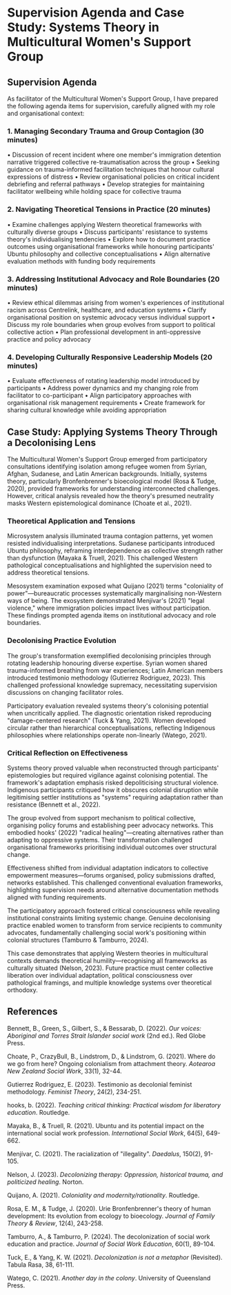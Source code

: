 # Supervision Agenda and Case Study: Systems Theory in Multicultural Women's Support Group

## Supervision Agenda

As facilitator of the Multicultural Women's Support Group, I have prepared the following agenda items for supervision, carefully aligned with my role and organisational context:

### 1. Managing Secondary Trauma and Group Contagion (30 minutes)
• Discussion of recent incident where one member's immigration detention narrative triggered collective re-traumatisation across the group
• Seeking guidance on trauma-informed facilitation techniques that honour cultural expressions of distress
• Review organisational policies on critical incident debriefing and referral pathways
• Develop strategies for maintaining facilitator wellbeing while holding space for collective trauma

### 2. Navigating Theoretical Tensions in Practice (20 minutes)
• Examine challenges applying Western theoretical frameworks with culturally diverse groups
• Discuss participants' resistance to systems theory's individualising tendencies
• Explore how to document practice outcomes using organisational frameworks while honouring participants' Ubuntu philosophy and collective conceptualisations
• Align alternative evaluation methods with funding body requirements

### 3. Addressing Institutional Advocacy and Role Boundaries (20 minutes)
• Review ethical dilemmas arising from women's experiences of institutional racism across Centrelink, healthcare, and education systems
• Clarify organisational position on systemic advocacy versus individual support
• Discuss my role boundaries when group evolves from support to political collective action
• Plan professional development in anti-oppressive practice and policy advocacy

### 4. Developing Culturally Responsive Leadership Models (20 minutes)
• Evaluate effectiveness of rotating leadership model introduced by participants
• Address power dynamics and my changing role from facilitator to co-participant
• Align participatory approaches with organisational risk management requirements
• Create framework for sharing cultural knowledge while avoiding appropriation

## Case Study: Applying Systems Theory Through a Decolonising Lens

The Multicultural Women's Support Group emerged from participatory consultations identifying isolation among refugee women from Syrian, Afghan, Sudanese, and Latin American backgrounds. Initially, systems theory, particularly Bronfenbrenner's bioecological model (Rosa & Tudge, 2020), provided frameworks for understanding interconnected challenges. However, critical analysis revealed how the theory's presumed neutrality masks Western epistemological dominance (Choate et al., 2021).

### Theoretical Application and Tensions

Microsystem analysis illuminated trauma contagion patterns, yet women resisted individualising interpretations. Sudanese participants introduced Ubuntu philosophy, reframing interdependence as collective strength rather than dysfunction (Mayaka & Truell, 2021). This challenged Western pathological conceptualisations and highlighted the supervision need to address theoretical tensions.

Mesosystem examination exposed what Quijano (2021) terms "coloniality of power"—bureaucratic processes systematically marginalising non-Western ways of being. The exosystem demonstrated Menjívar's (2021) "legal violence," where immigration policies impact lives without participation. These findings prompted agenda items on institutional advocacy and role boundaries.

### Decolonising Practice Evolution

The group's transformation exemplified decolonising principles through rotating leadership honouring diverse expertise. Syrian women shared trauma-informed breathing from war experiences; Latin American members introduced testimonio methodology (Gutierrez Rodriguez, 2023). This challenged professional knowledge supremacy, necessitating supervision discussions on changing facilitator roles.

Participatory evaluation revealed systems theory's colonising potential when uncritically applied. The diagnostic orientation risked reproducing "damage-centered research" (Tuck & Yang, 2021). Women developed circular rather than hierarchical conceptualisations, reflecting Indigenous philosophies where relationships operate non-linearly (Watego, 2021).

### Critical Reflection on Effectiveness

Systems theory proved valuable when reconstructed through participants' epistemologies but required vigilance against colonising potential. The framework's adaptation emphasis risked depoliticising structural violence. Indigenous participants critiqued how it obscures colonial disruption while legitimising settler institutions as "systems" requiring adaptation rather than resistance (Bennett et al., 2022).

The group evolved from support mechanism to political collective, organising policy forums and establishing peer advocacy networks. This embodied hooks' (2022) "radical healing"—creating alternatives rather than adapting to oppressive systems. Their transformation challenged organisational frameworks prioritising individual outcomes over structural change.

Effectiveness shifted from individual adaptation indicators to collective empowerment measures—forums organised, policy submissions drafted, networks established. This challenged conventional evaluation frameworks, highlighting supervision needs around alternative documentation methods aligned with funding requirements.

The participatory approach fostered critical consciousness while revealing institutional constraints limiting systemic change. Genuine decolonising practice enabled women to transform from service recipients to community advocates, fundamentally challenging social work's positioning within colonial structures (Tamburro & Tamburro, 2024).

This case demonstrates that applying Western theories in multicultural contexts demands theoretical humility—recognising all frameworks as culturally situated (Nelson, 2023). Future practice must center collective liberation over individual adaptation, political consciousness over pathological framings, and multiple knowledge systems over theoretical orthodoxy.

## References

Bennett, B., Green, S., Gilbert, S., & Bessarab, D. (2022). *Our voices: Aboriginal and Torres Strait Islander social work* (2nd ed.). Red Globe Press.

Choate, P., CrazyBull, B., Lindstrom, D., & Lindstrom, G. (2021). Where do we go from here? Ongoing colonialism from attachment theory. *Aotearoa New Zealand Social Work*, 33(1), 32-44.

Gutierrez Rodriguez, E. (2023). Testimonio as decolonial feminist methodology. *Feminist Theory*, 24(2), 234-251.

hooks, b. (2022). *Teaching critical thinking: Practical wisdom for liberatory education*. Routledge.

Mayaka, B., & Truell, R. (2021). Ubuntu and its potential impact on the international social work profession. *International Social Work*, 64(5), 649-662.

Menjívar, C. (2021). The racialization of "illegality". *Daedalus*, 150(2), 91-105.

Nelson, J. (2023). *Decolonizing therapy: Oppression, historical trauma, and politicized healing*. Norton.

Quijano, A. (2021). *Coloniality and modernity/rationality*. Routledge.

Rosa, E. M., & Tudge, J. (2020). Urie Bronfenbrenner's theory of human development: Its evolution from ecology to bioecology. *Journal of Family Theory & Review*, 12(4), 243-258.

Tamburro, A., & Tamburro, P. (2024). The decolonization of social work education and practice. *Journal of Social Work Education*, 60(1), 89-104.

Tuck, E., & Yang, K. W. (2021). *Decolonization is not a metaphor* (Revisited). Tabula Rasa, 38, 61-111.

Watego, C. (2021). *Another day in the colony*. University of Queensland Press.